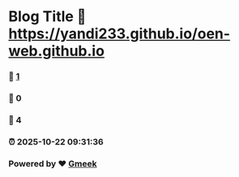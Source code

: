 # Blog Title :link: https://yandi233.github.io/oen-web.github.io 
### :page_facing_up: [1](https://yandi233.github.io/oen-web.github.io/tag.html) 
### :speech_balloon: 0 
### :hibiscus: 4 
### :alarm_clock: 2025-10-22 09:31:36 
### Powered by :heart: [Gmeek](https://github.com/Meekdai/Gmeek)
